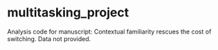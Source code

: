 # multitasking_project
Analysis code for manuscript: Contextual familiarity rescues the cost of switching. Data not provided. 

